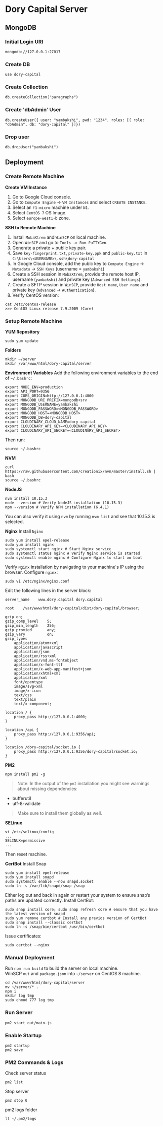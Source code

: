 # Dory Capital Server
## MongoDB
### Initial Login URI
`mongodb://127.0.0.1:27017`

### Create DB
`use dory-capital`

### Create Collection
`db.createCollection("paragraphs")`

### Create 'dbAdmin' User
`db.createUser({ user: "yambakshi", pwd: "1234", roles: [{ role: "dbAdmin", db: "dory-capital" }]})`

### Drop user
`db.dropUser("yambakshi")`

## Deployment

### Create Remote Machine
**Create VM Instance**
1. Go to Google Cloud console.
2. Go to `Compute Engine` -> `VM Instances` and select `CREATE INSTANCE`.
3. Select an `f1-micro` machine under `N1`.
4. Select `CentOS 7` OS Image.
5. Select `europe-west1-b` zone.

**SSH to Remote Machine**
1. Install `MobaXtrem` and `WinSCP` on local machine.
2. Open `WinSCP` and go to `Tools -> Run PuTTYGen`.
3. Generate a private + public key pair.
4. Save `key-fingerprint.txt`, `private-key.ppk` and `public-key.txt` in `C:\Users\<USERNAME>\.ssh\dory-capital`
5. In Google Cloud console, add the publc key to `Compute Engine` -> `Metadata` -> `SSH Keys` (username = `yambakshi`)
6. Create a SSH session in `MobaXtrem`, provide the remote host IP, username (`yambakshi`) and private key (`Advanced SSH Settings`).
7. Create a SFTP session in `WinSCP`, provide `Host name`, `User name` and private key (`Advanced` -> `Authentication`).
8. Verify CentOS version:
```
cat /etc/centos-release
>>> CentOS Linux release 7.9.2009 (Core)
```

### Setup Remote Machine
**YUM Repository**
```
sudo yum update
```

**Folders**
```
mkdir ~/server
mkdir /var/www/html/dory-capital/server
```

**Environment Variables**
Add the following environment variables to the end of `~/.bashrc`:
```
export NODE_ENV=production
export API_PORT=9356
export CORS_ORIGIN=http://127.0.0.1:4000
export MONGODB_URI_PREFIX=mongodb+srv
export MONGODB_USERNAME=yambakshi
export MONGODB_PASSWORD=<MONGODB_PASSWORD>
export MONGODB_HOST=<MONGODB_HOST>
export MONGODB_DB=dory-capital
export CLOUDINARY_CLOUD_NAME=dory-capital
export CLOUDINARY_API_KEY=<CLOUDINARY_API_KEY>
export CLOUDINARY_API_SECRET=<CLOUDINARY_API_SECRET>
```
Then run:
```
source ~/.bashrc
```

**NVM**
```
curl https://raw.githubusercontent.com/creationix/nvm/master/install.sh | bash
source ~/.bashrc
```

**NodeJS**
```
nvm install 10.15.3
node --version # Verify NodeJS installation (10.15.3)
npm --version # Verify NPM installation (6.4.1)
```
You can also verify it using `nvm` by running `nvm list` and see that 10.15.3 is selected.

**Nginx**
Install `Nginx`
```
sudo yum install epel-release
sudo yum install nginx
sudo systemctl start nginx # Start Nginx service
sudo systemctl status nginx # Verify Nginx service is started
sudo systemctl enable nginx # Configure Nginx to start on boot
```
Verify `Nginx` installation by navigating to your machine's IP using the browser.
Configure `nginx`:
```
sudo vi /etc/nginx/nginx.conf
```
Edit the following lines in the server block:
```
server_name    www.dory.capital dory.capital
```
```
root    /var/www/html/dory-capital/dist/dory-capital/browser;
```
```
gzip on;
gzip_comp_level    5;
gzip_min_length    256;
gzip_proxied       any;
gzip_vary          on;
gzip_types
    application/atom+xml
    application/javascript
    application/json
    application/rss+xml
    application/vnd.ms-fontobject
    application/x-font-ttf
    application/x-web-app-manifest+json
    application/xhtml+xml
    application/xml
    font/opentype
    image/svg+xml
    image/x-icon
    text/css
    text/plain
    text/x-component;
```
```
location / {
    proxy_pass http://127.0.0.1:4000;
}

location /api {
    proxy_pass http://127.0.0.1:9356/api;
}

location /dory-capital/socket.io {
    proxy_pass http://127.0.0.1:9356/dory-capital/socket.io;
}
```

**PM2**
```
npm install pm2 -g
```

> Note:
In the output of the `pm2` installation you might see warnings about missing dependencies:
- bufferutil
- utf-8-validate

> Make sure to install them globally as well.

**SELinux**
```
vi /etc/selinux/config
...
SELINUX=permissive
...
```
Then reset machine.

**CertBot**
Install Snap
```
sudo yum install epel-release
sudo yum install snapd
sudo systemctl enable --now snapd.socket
sudo ln -s /var/lib/snapd/snap /snap
```
Either log out and back in again or restart your system to ensure snap’s paths are updated correctly.
Install CertBot:
```
sudo snap install core; sudo snap refresh core # ensure that you have the latest version of snapd
sudo yum remove certbot # Install any previos version of CertBot
sudo snap install --classic certbot
sudo ln -s /snap/bin/certbot /usr/bin/certbot
```
Issue certificates:
```
sudo certbot --nginx
```


### Manual Deployment
Run `npm run build` to build the server on local machine.  
WinSCP `out` and `package.json` into `~/server` on CentOS 8 machine.
```
cd /var/www/html/dory-capital/server
mv ~/server/* .
npm i
mkdir log tmp
sudo chmod 777 log tmp
```

### Run Server
```
pm2 start out/main.js
```

### Enable Startup
```
pm2 startup
pm2 save
```

### PM2 Commands & Logs

Check server status
```
pm2 list
```

Stop server
```
pm2 stop 0
```

pm2 logs folder
```
ll ~/.pm2/logs
```